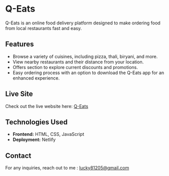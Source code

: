 # Q-Eats

Q-Eats is an online food delivery platform designed to make ordering food from local restaurants fast and easy.

## Features

- Browse a variety of cuisines, including pizza, thali, biryani, and more.
- View nearby restaurants and their distance from your location.
- Offers section to explore current discounts and promotions.
- Easy ordering process with an option to download the Q-Eats app for an enhanced experience.

## Live Site

Check out the live website here: [Q-Eats](https://q-eats.netlify.app/)

## Technologies Used

- **Frontend:** HTML, CSS, JavaScript
- **Deployment:** Netlify

## Contact

For any inquiries, reach out to me : lucky81205@gmail.com
